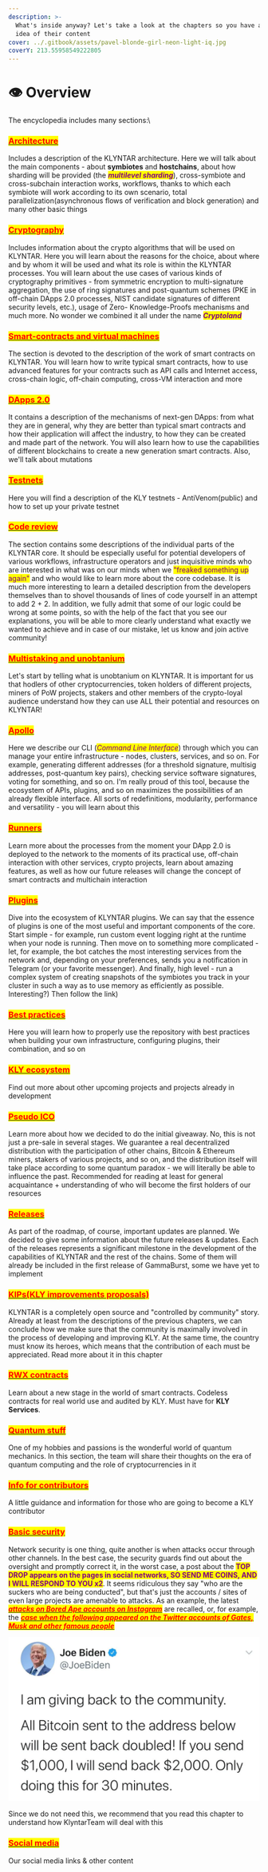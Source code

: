 ```yaml
---
description: >-
  What's inside anyway? Let's take a look at the chapters so you have a general
  idea of their content
cover: ../.gitbook/assets/pavel-blonde-girl-neon-light-iq.jpg
coverY: 213.55958549222805
---
```


# 👁 Overview

The encyclopedia includes many sections:\


### [<mark style="color:red;">Architecture</mark>](architecture/)

Includes a description of the KLYNTAR architecture. Here we will talk about the main components - about **symbiotes** and **hostchains**, about how sharding will be provided (the _<mark style="color:purple;">**multilevel sharding**</mark>_), cross-symbiote and cross-subchain interaction works, workflows, thanks to which each symbiote will work according to its own scenario, total parallelization(asynchronous flows of verification and block generation) and many other basic things

### [<mark style="color:red;">**Cryptography**</mark>](cryptography/)

Includes information about the crypto algorithms that will be used on KLYNTAR. Here you will learn about the reasons for the choice, about where and by whom it will be used and what its role is within the KLYNTAR processes. You will learn about the use cases of various kinds of cryptography primitives - from symmetric encryption to multi-signature aggregation, the use of ring signatures and post-quantum schemes (PKE in off-chain DApps 2.0 processes, NIST candidate signatures of different security levels, etc.), usage of Zero- Knowledge-Proofs mechanisms and much more. No wonder we combined it all under the name _<mark style="color:purple;">**Cryptoland**</mark>_

### [<mark style="color:red;">**Smart-contracts and virtual machines**</mark>](smart-contracts-and-virtual-machines/)

The section is devoted to the description of the work of smart contracts on KLYNTAR. You will learn how to write typical smart contracts, how to use advanced features for your contracts such as API calls and Internet access, cross-chain logic, off-chain computing, cross-VM interaction and more

### [<mark style="color:red;">DApps 2.0</mark>](dapps-2.0/)

It contains a description of the mechanisms of next-gen DApps: from what they are in general, why they are better than typical smart contracts and how their application will affect the industry, to how they can be created and made part of the network. You will also learn how to use the capabilities of different blockchains to create a new generation smart contracts. Also, we'll talk about mutations

### [<mark style="color:red;">Testnets</mark>](testnets/)

Here you will find a description of the KLY testnets - AntiVenom(public) and how to set up your private testnet

### [<mark style="color:red;">Code review</mark>](codereview/)

The section contains some descriptions of the individual parts of the KLYNTAR core. It should be especially useful for potential developers of various workflows, infrastructure operators and just inquisitive minds who are interested in what was on our minds when we <mark style="color:purple;">"freaked something up again"</mark> and who would like to learn more about the core codebase. It is much more interesting to learn a detailed description from the developers themselves than to shovel thousands of lines of code yourself in an attempt to add 2 + 2. In addition, we fully admit that some of our logic could be wrong at some points, so with the help of the fact that you see our explanations, you will be able to more clearly understand what exactly we wanted to achieve and in case of our mistake, let us know and join active community!

### [<mark style="color:red;">Multistaking and unobtanium</mark>](multistaking-and-unobtanium/)

Let's start by telling what is unobtanium on KLYNTAR. It is important for us that hodlers of other cryptocurrencies, token holders of different projects, miners of PoW projects, stakers and other members of the crypto-loyal audience understand how they can use ALL their potential and resources on KLYNTAR!

### [<mark style="color:red;">Apollo</mark>](apollo/)

Here we describe our CLI (_<mark style="color:purple;">Command Line Interface</mark>_) through which you can manage your entire infrastructure - nodes, clusters, services, and so on. For example, generating different addresses (for a threshold signature, multisig addresses, post-quantum key pairs), checking service software signatures, voting for something, and so on. I'm really proud of this tool, because the ecosystem of APIs, plugins, and so on maximizes the possibilities of an already flexible interface. All sorts of redefinitions, modularity, performance and versatility - you will learn about this

### [<mark style="color:red;">Runners</mark>](runners.md)

Learn more about the processes from the moment your DApp 2.0 is deployed to the network to the moments of its practical use, off-chain interaction with other services, crypto projects, learn about amazing features, as well as how our future releases will change the concept of smart contracts and multichain interaction

### [<mark style="color:red;">Plugins</mark>](plugins.md)

Dive into the ecosystem of KLYNTAR plugins. We can say that the essence of plugins is one of the most useful and important components of the core. Start simple - for example, run custom event logging right at the runtime when your node is running. Then move on to something more complicated - let, for example, the bot catches the most interesting services from the network and, depending on your preferences, sends you a notification in Telegram (or your favorite messenger). And finally, high level - run a complex system of creating snapshots of the symbiotes you track in your cluster in such a way as to use memory as efficiently as possible. Interesting?) Then follow the link)

### [<mark style="color:red;">Best practices</mark>](best-practices.md)

Here you will learn how to properly use the repository with best practices when building your own infrastructure, configuring plugins, their combination, and so on

### [<mark style="color:red;">KLY ecosystem</mark>](kly-ecosystem-and-importance-for-the-world/)

Find out more about other upcoming projects and projects already in development

### [<mark style="color:red;">Pseudo ICO</mark>](pseudo-ico.md)

Learn more about how we decided to do the initial giveaway. No, this is not just a pre-sale in several stages. We guarantee a real decentralized distribution with the participation of other chains, Bitcoin & Ethereum miners, stakers of various projects, and so on, and the distribution itself will take place according to some quantum paradox - we will literally be able to influence the past. Recommended for reading at least for general acquaintance + understanding of who will become the first holders of our resources

### [<mark style="color:red;">Releases</mark>](broken-reference)

As part of the roadmap, of course, important updates are planned. We decided to give some information about the future releases & updates. Each of the releases represents a significant milestone in the development of the capabilities of KLYNTAR and the rest of the chains. Some of them will already be included in the first release of GammaBurst, some we have yet to implement

### [<mark style="color:red;">KIPs(KLY improvements proposals)</mark>](kips.md)

KLYNTAR is a completely open source and "controlled by community" story. Already at least from the descriptions of the previous chapters, we can conclude how we make sure that the community is maximally involved in the process of developing and improving KLY. At the same time, the country must know its heroes, which means that the contribution of each must be appreciated. Read more about it in this chapter

### [<mark style="color:red;">RWX contracts</mark>](rwx-contracts-real-world-execution-smart-contracts.md)

Learn about a new stage in the world of smart contracts. Codeless contracts for real world use and audited by KLY. Must have for **KLY Services**.

### [<mark style="color:red;">Quantum stuff</mark>](quantum-stuff.md)

One of my hobbies and passions is the wonderful world of quantum mechanics. In this section, the team will share their thoughts on the era of quantum computing and the role of cryptocurrencies in it

### [<mark style="color:red;">Info for contributors</mark>](contributions.md)

A little guidance and information for those who are going to become a KLY contributor

### [<mark style="color:red;">Basic security</mark>](basic-security.md)

Network security is one thing, quite another is when attacks occur through other channels. In the best case, the security guards find out about the oversight and promptly correct it, in the worst case, a post about the <mark style="color:purple;">**TOP DROP appears on the pages in social networks, SO SEND ME COINS, AND I WILL RESPOND TO YOU x2**</mark>. It seems ridiculous they say "who are the suckers who are being conducted", but that's just the accounts / sites of even large projects are amenable to attacks. As an example, the latest [_<mark style="color:red;">**attacks on Bored Ape accounts on Instagram**</mark>_](https://www.theverge.com/2022/4/25/23041415/bored-ape-yacht-club-nft-hack-instagram) are recalled, or, for example, the [_<mark style="color:red;">**case when the following appeared on the Twitter accounts of Gates, Musk and other famous people**</mark>_](https://www.nytimes.com/2020/07/15/technology/twitter-hack-bill-gates-elon-musk.html)

![](<../.gitbook/assets/image (3) (1) (1) (1) (1) (1) (1).png>)

Since we do not need this, we recommend that you read this chapter to understand how KlyntarTeam will deal with this

### [<mark style="color:red;">Social media</mark>](social-media.md)

Our social media links & other content
